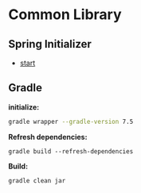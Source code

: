 # Common Library

## Spring Initializer

- [start](https://start.spring.io/#!type=gradle-project&language=java&platformVersion=3.2.6&packaging=jar&jvmVersion=17&groupId=cloud.crosstraining.devstore&artifactId=catalog&name=catalog&description=Demo%20project%20for%20Spring%20Boot&packageName=cloud.crosstraining.devstore.catalog&dependencies=data-jpa,actuator,lombok,data-rest)

## Gradle

**initialize:**

```bash
gradle wrapper --gradle-version 7.5
```

**Refresh dependencies:**

```shell
gradle build --refresh-dependencies
```

**Build:**

```shell
gradle clean jar
```
